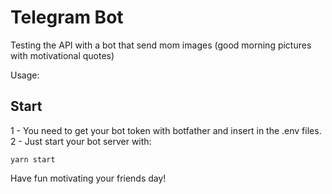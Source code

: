 # Telegram Bot
Testing the API with a bot that send mom images (good morning pictures with motivational quotes)

Usage:

## Start

1 - You need to get your bot token with botfather and insert in the .env files.
2 - Just start your bot server with:

````
yarn start
````

Have fun motivating your friends day!
